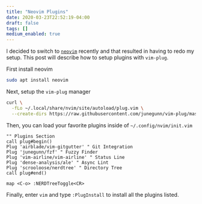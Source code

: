 ```yaml
---
title: "Neovim Plugins"
date: 2020-03-23T22:52:19-04:00
draft: false
tags: []
medium_enabled: true
---
```


I decided to switch to [`neovim`](https://neovim.io/) recently and that resulted in having to redo my setup. This post will describe how to setup plugins with `vim-plug`.

First install neovim

```bash
sudo apt install neovim
```

Next, setup the `vim-plug` manager

```bash
curl \
  -fLo ~/.local/share/nvim/site/autoload/plug.vim \
  --create-dirs https://raw.githubusercontent.com/junegunn/vim-plug/master/plug.vim
```

Then, you can load your favorite plugins inside of `~/.config/nvim/init.vim`

```vim
"" Plugins Section
call plug#begin()
Plug 'airblade/vim-gitgutter' " Git Integration
Plug 'junegunn/fzf' " Fuzzy Finder
Plug 'vim-airline/vim-airline' " Status Line
Plug 'dense-analysis/ale' " Async Lint
Plug 'scrooloose/nerdtree' " Directory Tree
call plug#end()

map <C-o> :NERDTreeToggle<CR>
```

Finally, enter `vim` and type `:PlugInstall` to install all the plugins listed.

